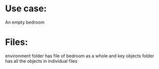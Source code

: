 # Use case:
An empty bedroom

# Files:
environment folder has file of bedroom as a whole and key objects folder has all the objects in individual files
